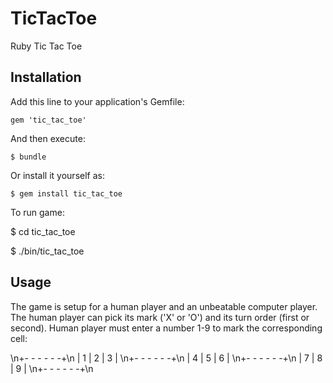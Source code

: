 # TicTacToe

Ruby Tic Tac Toe

## Installation

Add this line to your application's Gemfile:

    gem 'tic_tac_toe'

And then execute:

    $ bundle

Or install it yourself as:

    $ gem install tic_tac_toe

To run game:

$ cd tic_tac_toe

$ ./bin/tic_tac_toe

## Usage

The game is setup for a human player and an unbeatable computer player.
The human player can pick its mark ('X' or 'O') and its turn order (first or second).
Human player must enter a number 1-9 to mark the corresponding cell:

\n+- - - - - -+\n
| 1 | 2 | 3 |
\n+- - - - - -+\n
| 4 | 5 | 6 |
\n+- - - - - -+\n
| 7 | 8 | 9 |
\n+- - - - - -+\n


